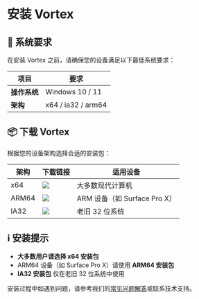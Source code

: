 # 安装 Vortex

## 🚀 系统要求

在安装 Vortex 之前，请确保您的设备满足以下最低系统要求：

| 项目 | 要求 |
|------|------|
| **操作系统** | Windows 10 / 11 |
| **架构** | x64 / ia32 / arm64 |

## 📦 下载 Vortex

根据您的设备架构选择合适的安装包：

| 架构 | 下载链接 | 适用设备 |
|------|----------|----------|
| x64 | [![](https://img.shields.io/badge/⬇️_下载-x64安装包-blue?style=for-the-badge&logo=windows)](https://updater.f4team.cn/vortex/win32/vortex-1.1.3-x64-setup.exe) | 大多数现代计算机 |
| ARM64 | [![](https://img.shields.io/badge/⬇️_下载-ARM64安装包-green?style=for-the-badge&logo=windows)](https://updater.f4team.cn/vortex/win32/vortex-1.1.3-arm64-setup.exe) | ARM 设备（如 Surface Pro X） |
| IA32 | [![](https://img.shields.io/badge/⬇️_下载-IA32安装包-orange?style=for-the-badge&logo=windows)](https://updater.f4team.cn/vortex/win32/vortex-1.1.3-ia32-setup.exe) | 老旧 32 位系统 |

## ℹ️ 安装提示

- **大多数用户请选择 x64 安装包**
- ARM64 设备（如 Surface Pro X）请使用 **ARM64 安装包**
- **IA32 安装包** 仅在老旧 32 位系统中使用

安装过程中如遇到问题，请参考我们的[常见问题解答](./faq.md)或联系技术支持。
